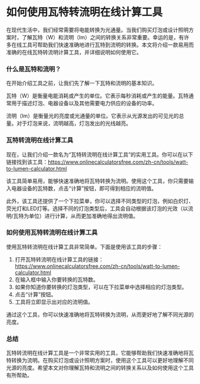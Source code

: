 如何使用瓦特转流明在线计算工具
===============

在现代生活中，我们经常需要将电能转换为光通量。当我们购买灯泡或设计照明方案时，了解瓦特（W）和流明（lm）之间的转换关系非常重要。幸运的是，有许多在线工具可帮助我们快速准确地进行瓦特到流明的转换。本文将介绍一款易用而准确的在线瓦特转流明计算工具，并详细说明如何使用它。

### 什么是瓦特和流明？

在开始介绍工具之前，让我们先了解一下瓦特和流明的基本知识。

瓦特（W）是衡量电能消耗或产生的单位。它表示每秒消耗或产生的能量。瓦特通常用于描述灯泡、电器设备以及其他需要电力供应的设备的功率。

流明（lm）是衡量光的亮度或光通量的单位。它表示从光源发出的可见光的总量。对于灯泡来说，流明越高，灯泡发出的光线越亮。

### 瓦特转流明在线计算工具

现在，让我们介绍一款名为“瓦特转流明在线计算工具”的实用工具。你可以在以下链接找到该工具：<https://www.onlinecalculatorsfree.com/zh-cn/tools/watt-to-lumen-calculator.html>

该工具简单易用，能够快速准确地将瓦特转换为流明。使用这个工具，你只需要输入电器设备的瓦特数，点击“计算”按钮，即可得到相应的流明值。

此外，该工具还提供了一个下拉菜单，你可以选择不同类型的灯泡，例如白炽灯、荧光灯和LED灯等。选择不同的灯泡类型后，工具会自动根据该灯泡的光效（以流明/瓦特为单位）进行计算，从而更加准确地得出流明值。

### 如何使用瓦特转流明在线计算工具

使用瓦特转流明在线计算工具非常简单。下面是使用该工具的步骤：

1. 打开瓦特转流明在线计算工具的链接：<https://www.onlinecalculatorsfree.com/zh-cn/tools/watt-to-lumen-calculator.html>
2. 在输入框中输入你要转换的瓦特数。
3. 如果你知道你要转换的灯泡类型，可以在下拉菜单中选择相应的灯泡类型。
4. 点击“计算”按钮。
5. 工具将立即显示出对应的流明值。

通过这个工具，你可以快速准确地将瓦特转换为流明，从而更好地了解不同光源的亮度。

### 总结

瓦特转流明在线计算工具是一个非常实用的工具，它能够帮助我们快速准确地将瓦特转换为流明。在购买灯泡或设计照明方案时，使用这个工具可以更好地理解不同光源的亮度。希望本文对你理解瓦特和流明之间的转换关系以及如何使用这个工具有所帮助。